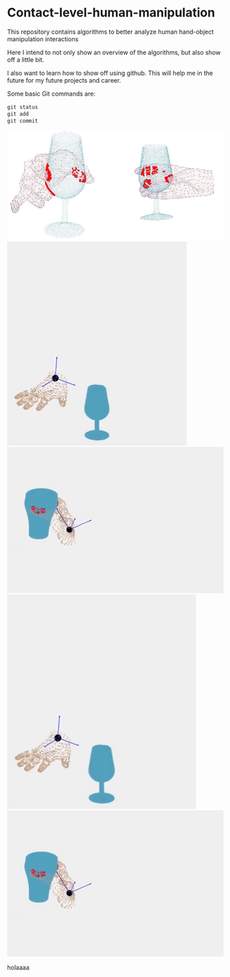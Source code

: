 # Contact-level-human-manipulation

This repository contains algorithms to better analyze human hand-object manipulation interactions

Here I intend to not only show an overview of the algorithms, but also show off a little bit.

I also want to learn how to show off using github. This will help me in the future for my future projects and career.

Some basic Git commands are:
```
git status
git add
git commit
```

![This is an image](/Visualizations/vis_1.png)
![This is an image](/Visualizations/grasp_wine_glass.gif) ![This is an image](/Visualizations/grasp_cup.gif)
<img src = "/Visualizations/grasp_wine_glass.gif" width="440"> <img src = "/Visualizations/grasp_cup.gif" width="750">





holaaaa
